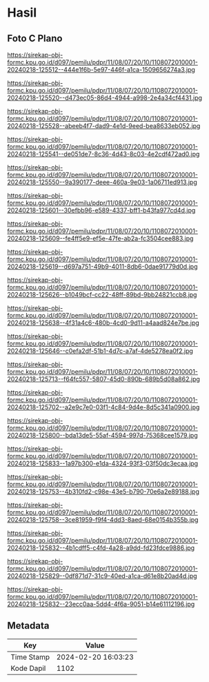 # Hasil

## Foto C Plano

https://sirekap-obj-formc.kpu.go.id/d097/pemilu/pdpr/11/08/07/20/10/1108072010001-20240218-125512--444e1f6b-5e97-446f-a1ca-1509656274a3.jpg

https://sirekap-obj-formc.kpu.go.id/d097/pemilu/pdpr/11/08/07/20/10/1108072010001-20240218-125520--d473ec05-86d4-4944-a998-2e4a34cf4431.jpg

https://sirekap-obj-formc.kpu.go.id/d097/pemilu/pdpr/11/08/07/20/10/1108072010001-20240218-125528--abeeb4f7-dad9-4e1d-9eed-bea8633eb052.jpg

https://sirekap-obj-formc.kpu.go.id/d097/pemilu/pdpr/11/08/07/20/10/1108072010001-20240218-125541--de051de7-8c36-4d43-8c03-4e2cdf472ad0.jpg

https://sirekap-obj-formc.kpu.go.id/d097/pemilu/pdpr/11/08/07/20/10/1108072010001-20240218-125550--9a390177-deee-460a-9e03-1a06711ed913.jpg

https://sirekap-obj-formc.kpu.go.id/d097/pemilu/pdpr/11/08/07/20/10/1108072010001-20240218-125601--30efbb96-e589-4337-bff1-b43fa977cd4d.jpg

https://sirekap-obj-formc.kpu.go.id/d097/pemilu/pdpr/11/08/07/20/10/1108072010001-20240218-125609--fe4ff5e9-ef5e-47fe-ab2a-fc3504cee883.jpg

https://sirekap-obj-formc.kpu.go.id/d097/pemilu/pdpr/11/08/07/20/10/1108072010001-20240218-125619--d697a751-49b9-4011-8db6-0dae91779d0d.jpg

https://sirekap-obj-formc.kpu.go.id/d097/pemilu/pdpr/11/08/07/20/10/1108072010001-20240218-125626--b1049bcf-cc22-48ff-89bd-9bb24821ccb8.jpg

https://sirekap-obj-formc.kpu.go.id/d097/pemilu/pdpr/11/08/07/20/10/1108072010001-20240218-125638--4f31a4c6-480b-4cd0-9d11-a4aad824e7be.jpg

https://sirekap-obj-formc.kpu.go.id/d097/pemilu/pdpr/11/08/07/20/10/1108072010001-20240218-125646--c0efa2df-51b1-4d7c-a7af-4de5278ea0f2.jpg

https://sirekap-obj-formc.kpu.go.id/d097/pemilu/pdpr/11/08/07/20/10/1108072010001-20240218-125713--f64fc557-5807-45d0-890b-689b5d08a862.jpg

https://sirekap-obj-formc.kpu.go.id/d097/pemilu/pdpr/11/08/07/20/10/1108072010001-20240218-125702--a2e9c7e0-03f1-4c84-9d4e-8d5c341a0900.jpg

https://sirekap-obj-formc.kpu.go.id/d097/pemilu/pdpr/11/08/07/20/10/1108072010001-20240218-125800--bda13de5-55af-4594-997d-75368cee1579.jpg

https://sirekap-obj-formc.kpu.go.id/d097/pemilu/pdpr/11/08/07/20/10/1108072010001-20240218-125833--1a97b300-e1da-4324-93f3-03f50dc3ecaa.jpg

https://sirekap-obj-formc.kpu.go.id/d097/pemilu/pdpr/11/08/07/20/10/1108072010001-20240218-125753--4b310fd2-c98e-43e5-b790-70e6a2e89188.jpg

https://sirekap-obj-formc.kpu.go.id/d097/pemilu/pdpr/11/08/07/20/10/1108072010001-20240218-125758--3ce81959-f9f4-4dd3-8aed-68e0154b355b.jpg

https://sirekap-obj-formc.kpu.go.id/d097/pemilu/pdpr/11/08/07/20/10/1108072010001-20240218-125832--4b1cdff5-c4fd-4a28-a9dd-fd23fdce9886.jpg

https://sirekap-obj-formc.kpu.go.id/d097/pemilu/pdpr/11/08/07/20/10/1108072010001-20240218-125829--0df871d7-31c9-40ed-a1ca-d61e8b20ad4d.jpg

https://sirekap-obj-formc.kpu.go.id/d097/pemilu/pdpr/11/08/07/20/10/1108072010001-20240218-125832--23ecc0aa-5dd4-4f6a-9051-b14e61112196.jpg


## Metadata

| Key        | Value               |
| ---------- | ------------------- |
| Time Stamp | 2024-02-20 16:03:23 |
| Kode Dapil | 1102                |



